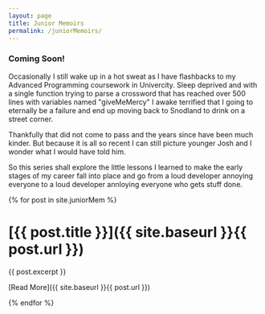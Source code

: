 ```yaml
---
layout: page
title: Junior Memoirs
permalink: /juniorMemoirs/
---
```


### Coming Soon!

Occasionally I still wake up in a hot sweat as I have flashbacks to my Advanced Programming coursework in Univercity. Sleep deprived and with a single function trying to parse a crossword that has reached over 500 lines with variables named "giveMeMercy" I awake terrified that I going to eternally be a failure and end up moving back to Snodland to drink on a street corner. 

Thankfully that did not come to pass and the years since have been much kinder. But because it is all so recent I can still picture younger Josh and I wonder what I would have told him. 

So this series shall explore the little lessons I learned to make the early stages of my career fall into place and go from a loud developer annoying everyone to a loud developer annloying everyone who gets stuff done. 

{% for post in site.juniorMem %}

[{{ post.title }}]({{ site.baseurl }}{{ post.url }})
====================================================

{{ post.excerpt }}

[Read More]({{ site.baseurl }}{{ post.url }})

{% endfor %}